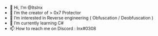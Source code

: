 - 👋 Hi, I’m @ItsInx
- 👀 I’m the creator of > 0x7 Protector
- 👀 I’m interested in Reverse engineering ( Obfuscation / Deobfuscation )
- 🌱 I’m currently learning C#
- 📫 How to reach me on Discord : Inx#0308
